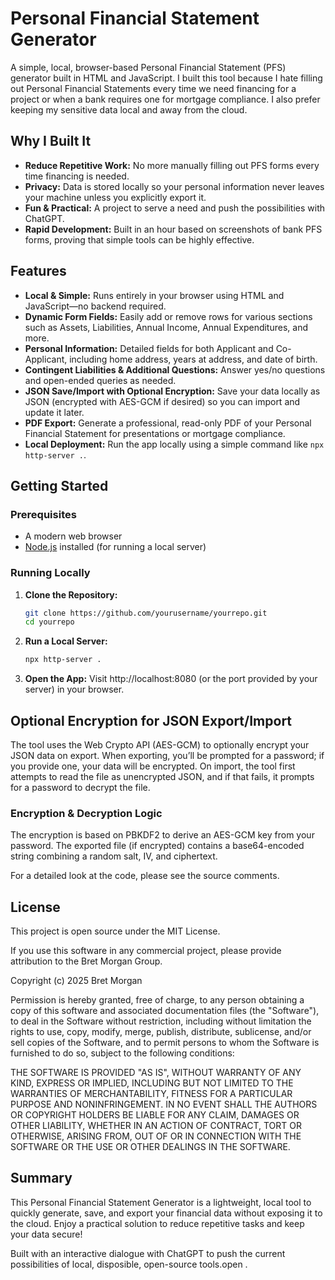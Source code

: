 # Personal Financial Statement Generator

A simple, local, browser-based Personal Financial Statement (PFS) generator built in HTML and JavaScript. I built this tool because I hate filling out Personal Financial Statements every time we need financing for a project or when a bank requires one for mortgage compliance. I also prefer keeping my sensitive data local and away from the cloud.

## Why I Built It

- **Reduce Repetitive Work:** No more manually filling out PFS forms every time financing is needed.
- **Privacy:** Data is stored locally so your personal information never leaves your machine unless you explicitly export it.
- **Fun & Practical:** A project to serve a need and push the possibilities with ChatGPT.
- **Rapid Development:** Built in an hour based on screenshots of bank PFS forms, proving that simple tools can be highly effective.

## Features

- **Local & Simple:** Runs entirely in your browser using HTML and JavaScript—no backend required.
- **Dynamic Form Fields:** Easily add or remove rows for various sections such as Assets, Liabilities, Annual Income, Annual Expenditures, and more.
- **Personal Information:** Detailed fields for both Applicant and Co-Applicant, including home address, years at address, and date of birth.
- **Contingent Liabilities & Additional Questions:** Answer yes/no questions and open-ended queries as needed.
- **JSON Save/Import with Optional Encryption:** Save your data locally as JSON (encrypted with AES-GCM if desired) so you can import and update it later.
- **PDF Export:** Generate a professional, read-only PDF of your Personal Financial Statement for presentations or mortgage compliance.
- **Local Deployment:** Run the app locally using a simple command like `npx http-server .`.

## Getting Started

### Prerequisites

- A modern web browser
- [Node.js](https://nodejs.org/) installed (for running a local server)

### Running Locally

1. **Clone the Repository:**
   ```bash
   git clone https://github.com/yourusername/yourrepo.git
   cd yourrepo

2. **Run a Local Server:**
   ```bash
   npx http-server .

3. **Open the App:**
   Visit http://localhost:8080 (or the port provided by your server) in your browser.

## Optional Encryption for JSON Export/Import

The tool uses the Web Crypto API (AES-GCM) to optionally encrypt your JSON data on export. When exporting, you’ll be prompted for a password; if you provide one, your data will be encrypted. On import, the tool first attempts to read the file as unencrypted JSON, and if that fails, it prompts for a password to decrypt the file.

### Encryption & Decryption Logic

The encryption is based on PBKDF2 to derive an AES-GCM key from your password. The exported file (if encrypted) contains a base64-encoded string combining a random salt, IV, and ciphertext.

For a detailed look at the code, please see the source comments.

## License

This project is open source under the MIT License.

If you use this software in any commercial project, please provide attribution to the Bret Morgan Group.

Copyright (c) 2025 Bret Morgan

Permission is hereby granted, free of charge, to any person obtaining a copy
of this software and associated documentation files (the "Software"), to deal
in the Software without restriction, including without limitation the rights
to use, copy, modify, merge, publish, distribute, sublicense, and/or sell
copies of the Software, and to permit persons to whom the Software is
furnished to do so, subject to the following conditions:

THE SOFTWARE IS PROVIDED "AS IS", WITHOUT WARRANTY OF ANY KIND, EXPRESS OR
IMPLIED, INCLUDING BUT NOT LIMITED TO THE WARRANTIES OF MERCHANTABILITY,
FITNESS FOR A PARTICULAR PURPOSE AND NONINFRINGEMENT. IN NO EVENT SHALL THE
AUTHORS OR COPYRIGHT HOLDERS BE LIABLE FOR ANY CLAIM, DAMAGES OR OTHER
LIABILITY, WHETHER IN AN ACTION OF CONTRACT, TORT OR OTHERWISE, ARISING FROM,
OUT OF OR IN CONNECTION WITH THE SOFTWARE OR THE USE OR OTHER DEALINGS IN THE
SOFTWARE.

## Summary

This Personal Financial Statement Generator is a lightweight, local tool to quickly generate, save, and export your financial data without exposing it to the cloud. Enjoy a practical solution to reduce repetitive tasks and keep your data secure!

Built with an interactive dialogue with ChatGPT to push the current possibilities of local, disposible, open-source tools.open .